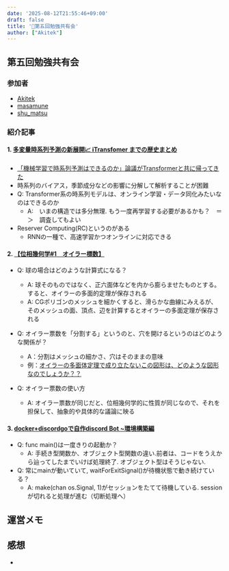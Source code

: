 ```yaml
---
date: '2025-08-12T21:55:46+09:00'
draft: false
title: '📙第五回勉強共有会'
author: ["Akitek"]
---
```


## 第五回勉強共有会

### 参加者
- [Akitek](https://zenn.dev/akitek)
- [masamune](https://zenn.dev/soyster)
- [shu_matsu](https://zenn.dev/dozenkomeda)

### 紹介記事
#### 1. [多変量時系列予測の新展開📈 iTransfomer までの歴史まとめ](https://zenn.dev/akitek/articles/b4a62c49e821f5)
- [「機械学習で時系列予測はできるのか」論議がTransformerと共に帰ってきた](https://tjo.hatenablog.com/entry/2023/10/21/185228)
- 時系列のバイアス，季節成分などの影響に分解して解析することが困難
- Q: Transformer系の時系列モデルは、オンライン学習・データ同化みたいなのはできるのか
    - A:　いまの構造では多分無理. もう一度再学習する必要があるかも？　＝＞　調査してもよい
- Reserver Computing(RC)というのがある
    - RNNの一種で、高速学習かつオンラインに対応できる

#### 2. [【位相幾何学#1　オイラー標数】](https://zenn.dev/soyster/articles/1ffb0bae09d198)
- Q: 球の場合はどのような計算式になる？
    - A: 球そのものではなく、正六面体などを内から膨らませたものとする。すると、オイラーの多面的定理が保存される
    - A: CGポリゴンのメッシュを細かくすると、滑らかな曲線にみえるが、そのメッシュの面、頂点、辺を計算するとオイラーの多面定理が保存される
- Q: オイラー票数を「分割する」というのと、穴を開けるというのはどのような関係が？
    - A：分割はメッシュの細かさ、穴はそのままの意味
    - 例：[オイラーの多面体定理で成り立たないこの図形は、どのような図形なのでしょうか？？ ](https://detail.chiebukuro.yahoo.co.jp/qa/question_detail/q10208310540)

- Q: オイラー票数の使い方
    - A: オイラー票数が同じだと、位相幾何学的に性質が同じなので、それを担保して、抽象的や具体的な議論に映る


#### 3. [docker+discordgoで自作discord Bot ~環境構築編](https://zenn.dev/dozenkomeda/articles/4375f37d9dfca5)
- Q: func main()は一度きりの起動か？
    - A: 手続き型関数か、オブジェクト型関数の違い.前者は、コードをうえから辿ってしたまでいけば処理終了. オブジェクト型はそうじゃない.
- Q: 常にmainが動いていて, waitForExitSignal()が待機状態で動き続けている？
    - A: make(chan os.Signal, 1)がセッションをたてて待機している. sessionが切れると処理が進む（切断処理へ）

## 運営メモ

 
## 感想
- 